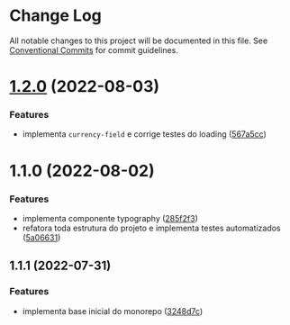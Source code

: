 # Change Log

All notable changes to this project will be documented in this file.
See [Conventional Commits](https://conventionalcommits.org) for commit guidelines.

# [1.2.0](https://github.com/RanielliMontagna/rm_monorepo/compare/@rm-monorepo/theme-provider@1.1.0...@rm-monorepo/theme-provider@1.2.0) (2022-08-03)

### Features

- implementa `currency-field` e corrige testes do loading ([567a5cc](https://github.com/RanielliMontagna/rm_monorepo/commit/567a5cccb0c9774f8b8857e36d298392a232f242))

# 1.1.0 (2022-08-02)

### Features

- implementa componente typography ([285f2f3](https://github.com/RanielliMontagna/rm_monorepo/commit/285f2f3b1e498d5b3a49da10121d18a6f79f7bc2))
- refatora toda estrutura do projeto e implementa testes automatizados ([5a06631](https://github.com/RanielliMontagna/rm_monorepo/commit/5a06631876b2a83215dc5a1c7bdf5cd496fe3d1b))

## 1.1.1 (2022-07-31)

### Features

- implementa base inicial do monorepo ([3248d7c](https://github.com/RanielliMontagna/rm_monorepo/commit/3248d7c736aac66f4ab6720b800a804cd3cc0821))
